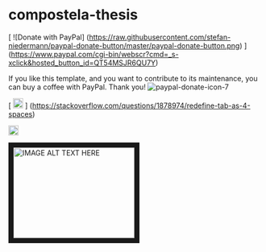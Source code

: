 # compostela-thesis


[
  ![Donate with PayPal]
  (https://raw.githubusercontent.com/stefan-niedermann/paypal-donate-button/master/paypal-donate-button.png)
]
(https://www.paypal.com/cgi-bin/webscr?cmd=_s-xclick&hosted_button_id=QT54MSJR6QU7Y)

If you like this template, and you want to contribute to its maintenance,
you can buy a coffee with PayPal. Thank you!
![paypal-donate-icon-7](https://github.com/marromlam/compostela-thesis/assets/41004396/7937ba79-4cf2-4c7d-a4d6-f9231ed20650)

[
  <img src="https://github.com/marromlam/compostela-thesis/assets/41004396/7937ba79-4cf2-4c7d-a4d6-f9231ed20650" height="20">
]
(https://stackoverflow.com/questions/1878974/redefine-tab-as-4-spaces)

<a href="https://stackoverflow.com/questions/1878974/redefine-tab-as-4-spaces" target="_blank">
  <img src="https://github.com/marromlam/compostela-thesis/assets/41004396/7937ba79-4cf2-4c7d-a4d6-f9231ed20650" height="20">
</a>


<a href="https://stackoverflow.com/questions/1878974/redefine-tab-as-4-spaces" target="https://stackoverflow.com/questions/1878974/redefine-tab-as-4-spaces"><img src="https://github.com/marromlam/compostela-thesis/assets/41004396/7937ba79-4cf2-4c7d-a4d6-f9231ed20650" alt="IMAGE ALT TEXT HERE" width="240" height="180" border="10" /></a>

